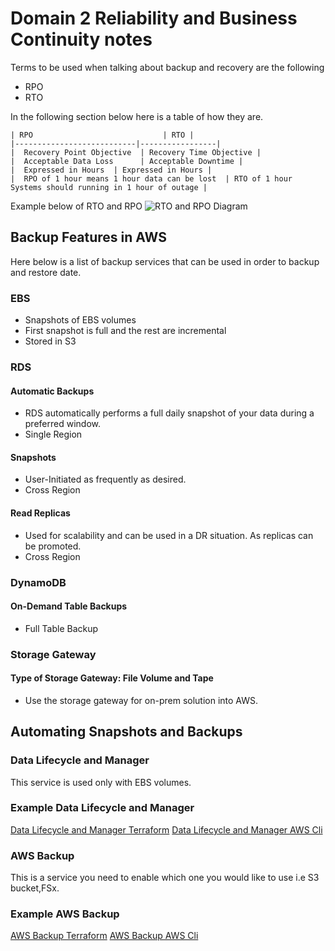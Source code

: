# Domain 2 Reliability and Business Continuity notes

Terms to be used when talking about backup and recovery are the following

- RPO
- RTO

In the following section below here is a table of how they are.

    | RPO                             | RTO |
    |---------------------------|-----------------|
    |  Recovery Point Objective  | Recovery Time Objective |
    |  Acceptable Data Loss      | Acceptable Downtime |
    |  Expressed in Hours  | Expressed in Hours |
    |  RPO of 1 hour means 1 hour data can be lost  | RTO of 1 hour Systems should running in 1 hour of outage |

Example below of RTO and RPO
![RTO and RPO Diagram](Template)

## Backup Features in AWS
Here below is a list of backup services that can be used in order to backup and restore date.

### EBS
  - Snapshots of EBS volumes
  - First snapshot is full and the rest are incremental
  - Stored in S3
### RDS
#### Automatic Backups
  - RDS automatically performs a full daily snapshot of your data during a preferred window.
  - Single Region
#### Snapshots
  - User-Initiated as frequently as desired.
  - Cross Region
#### Read Replicas
  - Used for scalability and can be used in a DR situation.  As replicas can be promoted.
  - Cross Region
### DynamoDB
#### On-Demand Table Backups
- Full Table Backup
### Storage Gateway
#### Type of Storage Gateway: File Volume and Tape
- Use the storage gateway for on-prem solution into AWS.

## Automating Snapshots and Backups

### Data Lifecycle and Manager
This service is used only with EBS volumes.

### Example Data Lifecycle and Manager
[Data Lifecycle and Manager Terraform](Template)
[Data Lifecycle and Manager AWS Cli](Template)

### AWS Backup
This is a service you need to enable which one you would like to use i.e S3 bucket,FSx.

### Example AWS Backup
[AWS Backup Terraform](Template)
[AWS Backup AWS Cli](Template)

